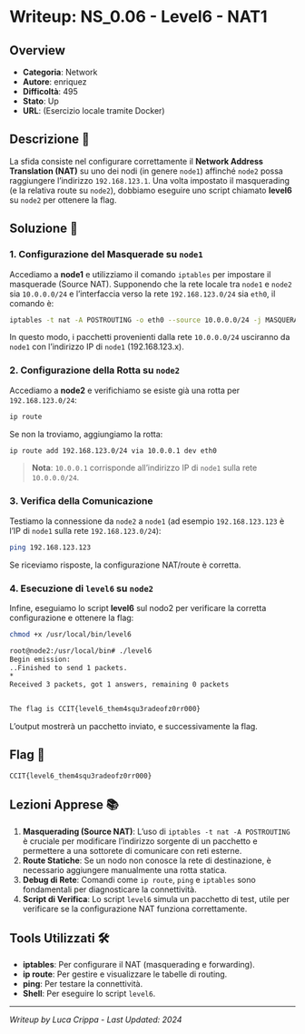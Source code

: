# Writeup: NS_0.06 - Level6 - NAT1

## Overview
- **Categoria**: Network  
- **Autore**: enriquez  
- **Difficoltà**: 495  
- **Stato**: Up  
- **URL**: (Esercizio locale tramite Docker)

## Descrizione 📝
La sfida consiste nel configurare correttamente il **Network Address Translation (NAT)** su uno dei nodi (in genere `node1`) affinché `node2` possa raggiungere l’indirizzo `192.168.123.1`. Una volta impostato il masquerading (e la relativa route su `node2`), dobbiamo eseguire uno script chiamato **level6** su `node2` per ottenere la flag.

## Soluzione 🎯

### 1. Configurazione del Masquerade su `node1`
Accediamo a **node1** e utilizziamo il comando `iptables` per impostare il masquerade (Source NAT). Supponendo che la rete locale tra `node1` e `node2` sia `10.0.0.0/24` e l’interfaccia verso la rete `192.168.123.0/24` sia `eth0`, il comando è:

```bash
iptables -t nat -A POSTROUTING -o eth0 --source 10.0.0.0/24 -j MASQUERADE
```
In questo modo, i pacchetti provenienti dalla rete `10.0.0.0/24` usciranno da `node1` con l’indirizzo IP di `node1` (192.168.123.x).

### 2. Configurazione della Rotta su `node2`
Accediamo a **node2** e verifichiamo se esiste già una rotta per `192.168.123.0/24`:
```bash
ip route
```
Se non la troviamo, aggiungiamo la rotta:
```bash
ip route add 192.168.123.0/24 via 10.0.0.1 dev eth0
```
> **Nota**: `10.0.0.1` corrisponde all’indirizzo IP di `node1` sulla rete `10.0.0.0/24`.

### 3. Verifica della Comunicazione
Testiamo la connessione da `node2` a `node1` (ad esempio `192.168.123.123` è l’IP di `node1` sulla rete `192.168.123.0/24`):
```bash
ping 192.168.123.123
```
Se riceviamo risposte, la configurazione NAT/route è corretta.

### 4. Esecuzione di `level6` su `node2`
Infine, eseguiamo lo script **level6** sul nodo2 per verificare la corretta configurazione e ottenere la flag:
```bash
chmod +x /usr/local/bin/level6

root@node2:/usr/local/bin# ./level6
Begin emission:
..Finished to send 1 packets.
*
Received 3 packets, got 1 answers, remaining 0 packets


The flag is CCIT{level6_them4squ3radeofz0rr000}
```
L’output mostrerà un pacchetto inviato, e successivamente la flag.

## Flag 🏁
```
CCIT{level6_them4squ3radeofz0rr000}
```

## Lezioni Apprese 📚
1. **Masquerading (Source NAT)**: L’uso di `iptables -t nat -A POSTROUTING` è cruciale per modificare l’indirizzo sorgente di un pacchetto e permettere a una sottorete di comunicare con reti esterne.  
2. **Route Statiche**: Se un nodo non conosce la rete di destinazione, è necessario aggiungere manualmente una rotta statica.  
3. **Debug di Rete**: Comandi come `ip route`, `ping` e `iptables` sono fondamentali per diagnosticare la connettività.  
4. **Script di Verifica**: Lo script `level6` simula un pacchetto di test, utile per verificare se la configurazione NAT funziona correttamente.

## Tools Utilizzati 🛠️
- **iptables**: Per configurare il NAT (masquerading e forwarding).  
- **ip route**: Per gestire e visualizzare le tabelle di routing.  
- **ping**: Per testare la connettività.  
- **Shell**: Per eseguire lo script `level6`.

---

*Writeup by Luca Crippa - Last Updated: 2024*
